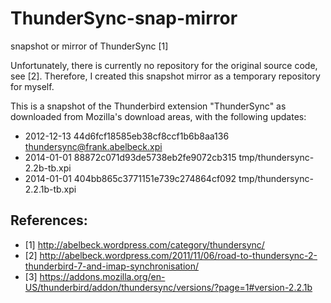 ThunderSync-snap-mirror
=======================

snapshot or mirror of ThunderSync [1]

Unfortunately, there is currently no repository for the original
source code, see [2].  Therefore, I created this snapshot mirror
as a temporary repository for myself.

This is a snapshot of the Thunderbird extension "ThunderSync" as
downloaded from Mozilla's download areas, with the following
updates:

- 2012-12-13 44d6fcf18585eb38cf8ccf1b6b8aa136  thundersync@frank.abelbeck.xpi
- 2014-01-01 88872c071d93de5738eb2fe9072cb315  tmp/thundersync-2.2b-tb.xpi
- 2014-01-01 404bb865c3771151e739c274864cf092  tmp/thundersync-2.2.1b-tb.xpi

References:
-----------

- [1] http://abelbeck.wordpress.com/category/thundersync/
- [2] http://abelbeck.wordpress.com/2011/11/06/road-to-thundersync-2-thunderbird-7-and-imap-synchronisation/
- [3] https://addons.mozilla.org/en-US/thunderbird/addon/thundersync/versions/?page=1#version-2.2.1b
